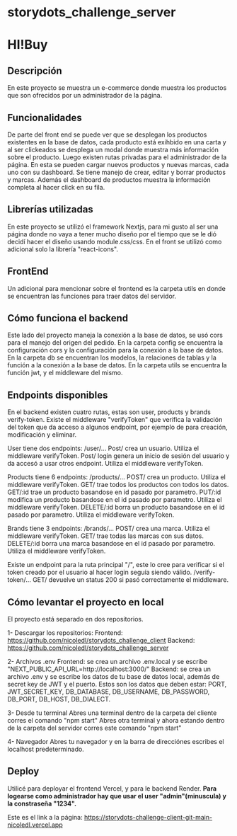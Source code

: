# storydots_challenge_server
# HI!Buy

## Descripción

En este proyecto se muestra un e-commerce donde muestra los productos que son ofrecidos por un administrador de la página.

## Funcionalidades

De parte del front end se puede ver que se desplegan los productos existentes en la base de datos, cada producto está exihbido en una carta y al ser clickeados se desplega un modal donde muestra más información sobre el producto.
Luego existen rutas privadas para el administrador de la página. En esta se pueden cargar nuevos productos y nuevas marcas, cada uno con su dashboard. Se tiene manejo de crear, editar y borrar productos y marcas. Además el dashboard de productos muestra la información completa al hacer click en su fila.

## Librerías utilizadas

En este proyecto se utilizó el framework Nextjs, para mi gusto al ser una página donde no vaya a tener mucho diseño por el tiempo que se le dió decidí hacer el diseño usando module.css/css.
En el front se utilizó como adicional solo la librería "react-icons".

## FrontEnd

Un adicional para mencionar sobre el frontend es la carpeta utils en donde se encuentran las funciones para traer datos del servidor.

## Cómo funciona el backend

Este lado del proyecto maneja la conexión a la base de datos, se usó cors para el manejo del origen del pedido. En la carpeta config se encuentra la configuración cors y la configuración para la conexión a la base de datos. En la carpeta db se encuentran los modelos, la relaciones de tablas y la función a la conexión a la base de datos. En la carpeta utils se encuentra la función jwt, y el middleware del mismo.

## Endpoints disponibles

En el backend existen cuatro rutas, estas son user, products y brands verify-token.
Existe el middleware "verifyToken" que verifica la validación del token que da acceso a algunos endpoint, por ejemplo de para creación, modificación y eliminar.

User tiene dos endpoints:
/user/...
	Post/ crea un usuario. Utiliza el middleware verifyToken.
	Post/ login genera un inicio de sesión del usuario y da accesó a usar otros endpoint. Utiliza el middleware verifyToken.

Products tiene 6 endpoints:
/products/...
	POST/ crea un producto. Utiliza el middleware verifyToken.
	GET/ trae todos los productos con todos los datos.
	GET/:id trae un producto basandose en id pasado por parametro.
	PUT/:id modifica un producto basandose en el id pasado por parametro. Utiliza el middleware verifyToken.
	DELETE/:id borra un producto basandose en el id pasado por parametro. Utiliza el middleware verifyToken.

Brands tiene 3 endpoints:
/brands/...
	POST/ crea una marca. Utiliza el middleware verifyToken.
	GET/ trae todas las marcas con sus datos.
	DELETE/:id borra una marca basandose en el id pasado por parametro. Utiliza el middleware verifyToken.

Existe un endpoint para la ruta principal "/", este lo cree para verificar si el token creado por el usuario al hacer login seguía siendo válido.
/verify-token/...
	GET/ devuelve un status 200 si pasó correctamente el middleware.

## Cómo levantar el proyecto en local

El proyecto está separado en dos repositorios.

1- Descargar los repositorios:
Frontend: https://github.com/nicoledl/storydots_challenge_client
Backend: https://github.com/nicoledl/storydots_challenge_server

2- Archivos .env
Frontend: se crea un archivo .env.local y se escribe "NEXT_PUBLIC_API_URL=http://localhost:3000/"
Backend: se crea un archivo .env y se escribe los datos de tu base de datos local, además de secret key de JWT y el puerto. Estos son los datos que deben estar: PORT, JWT_SECRET_KEY, DB_DATABASE, DB_USERNAME, DB_PASSWORD, DB_PORT, DB_HOST, DB_DIALECT.

3- Desde tu terminal
Abres una terminal dentro de la carpeta del cliente corres el comando "npm start"
Abres otra terminal y ahora estando dentro de la carpeta del servidor corres este comando "npm start"

4- Navegador
Abres tu navegador y en la barra de direcciónes escribes el localhost predeterminado.


## Deploy

Utilicé para deployar el frontend Vercel, y para le backend Render.
**Para logearse como administrador hay que usar el user "admin"(minuscula) y la constraseña "1234".**

Este es el link a la página:
https://storydots-challenge-client-git-main-nicoledl.vercel.app